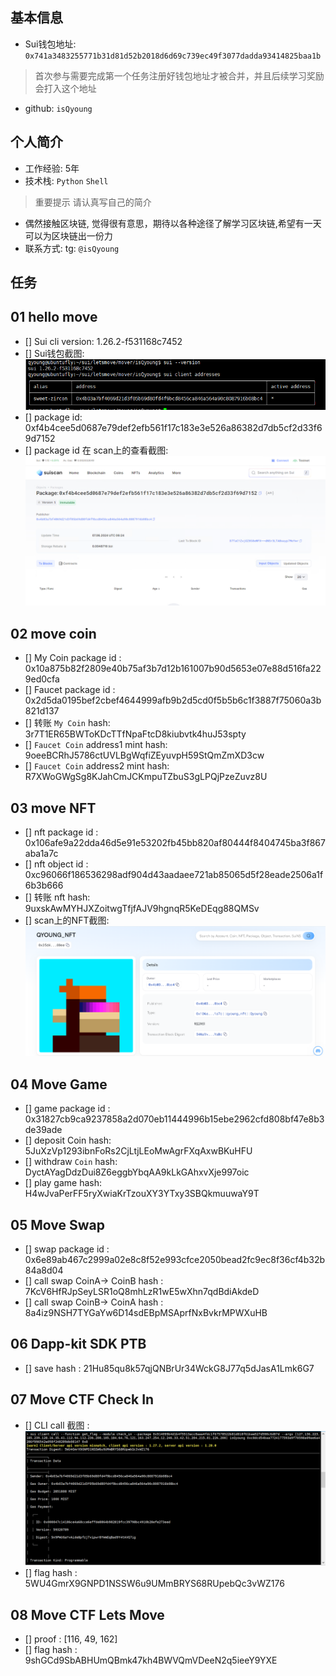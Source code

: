 ## 基本信息
- Sui钱包地址: `0x741a3483255771b31d81d52b2018d6d69c739ec49f3077dadda93414825baa1b`
> 首次参与需要完成第一个任务注册好钱包地址才被合并，并且后续学习奖励会打入这个地址
- github: `isQyoung`

## 个人简介
- 工作经验: 5年
- 技术栈: `Python` `Shell`
> 重要提示 请认真写自己的简介
- 偶然接触区块链, 觉得很有意思，期待以各种途径了解学习区块链,希望有一天可以为区块链出一份力
- 联系方式: tg: `@isQyoung` 

## 任务

##   01 hello move  
- [] Sui cli version: 1.26.2-f531168c7452
- [] Sui钱包截图: ![Sui钱包截图](./images/sui_wallet.png)
- [] package id: 0xf4b4cee5d0687e79def2efb561f17c183e3e526a86382d7db5cf2d33f69d7152
- [] package id 在 scan上的查看截图:![Scan截图](./images/hello_isQyoung.png)

##   02 move coin
- [] My Coin package id : 0x10a875b82f2809e40b75af3b7d12b161007b90d5653e07e88d516fa229ed0cfa
- [] Faucet package id : 0x2d5da0195bef2cbef4644999afb9b2d5cd0f5b5b6c1f3887f75060a3b821d137
- [] 转账 `My Coin` hash: 3r7T1ER65BWToKDcTTfNpaFtcD8kiubvtk4huJ53spty
- [] `Faucet Coin` address1 mint hash: 9oeeBCRhJ5786ctUVLBgWqfiZEyuvpH59StQmZmXD3cw
- [] `Faucet Coin` address2 mint hash: R7XWoGWgSg8KJahCmJCKmpuTZbuS3gLPQjPzeZuvz8U

##   03 move NFT
- [] nft package id : 0x106afe9a22dda46d5e91e53202fb45bb820af80444f8404745ba3f867aba1a7c
- [] nft object id : 0xc96066f186536298adf904d43aadaee721ab85065d5f28eade2506a1f6b3b666
- [] 转账 nft  hash: 9uxskAwMYHJXZoitwgTfjfAJV9hgnqR5KeDEqg88QMSv
- [] scan上的NFT截图:![Scan截图](./images/qyoung_nft.PNG)

##   04 Move Game
- [] game package id : 0x31827cb9ca9237858a2d070eb11444996b15ebe2962cfd808bf47e8b3de39ade
- [] deposit Coin hash: 5JuXzVp1293ibnFoRs2CjLtjLEoMwAgrFXqAxwBKuHFU
- [] withdraw `Coin` hash: DyctAYagDdzDui8Z6eggbYbqAA9kLkGAhxvXje997oic
- [] play game hash: H4wJvaPerFF5ryXwiaKrTzouXY3YTxy3SBQkmuuwaY9T

##   05 Move Swap
- [] swap package id : 0x6e89ab467c2999a02e8c8f52e993cfce2050bead2fc9ec8f36cf4b32b84a8d04
- [] call swap CoinA-> CoinB  hash : 7KcV6HfRJpSeyLSR1oQ8mhLzR1wE5wXhn7qdBdiAkdeD
- [] call swap CoinB-> CoinA  hash : 8a4iz9NSH7TYGaYw6D14sdEBpMSAprfNxBvkrMPWXuHB

##   06 Dapp-kit SDK PTB
- [] save hash : 21Hu85qu8k57qjQNBrUr34WckG8J77q5dJasA1Lmk6G7

##   07 Move CTF Check In
- [] CLI call 截图 : ![截图](./images/getflag.png)
- [] flag hash : 5WU4GmrX9GNPD1NSSW6u9UMmBRYS68RUpebQc3vWZ176

##   08 Move CTF Lets Move
- [] proof : [116, 49, 162]
- [] flag hash : 9shGCd9SbABHUmQBmk47kh4BWVQmVDeeN2q5ieeY9YXE
